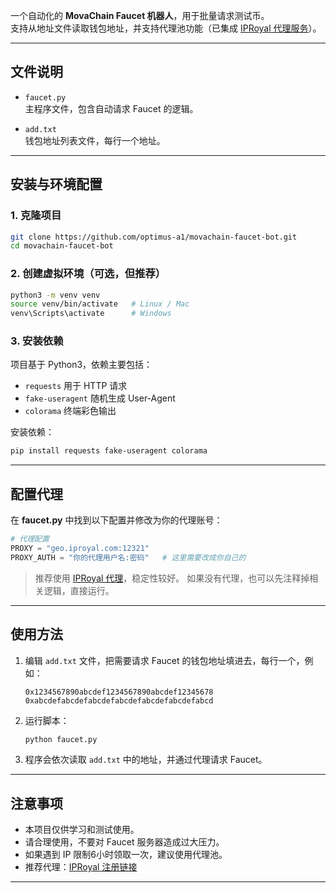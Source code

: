 
一个自动化的 **MovaChain Faucet 机器人**，用于批量请求测试币。  
支持从地址文件读取钱包地址，并支持代理池功能（已集成 [IPRoyal 代理服务](https://iproyal.cn/?r=910103)）。

---

## 文件说明

- `faucet.py`  
  主程序文件，包含自动请求 Faucet 的逻辑。  

- `add.txt`  
  钱包地址列表文件，每行一个地址。  

---

## 安装与环境配置

### 1. 克隆项目
```bash
git clone https://github.com/optimus-a1/movachain-faucet-bot.git
cd movachain-faucet-bot
````

### 2. 创建虚拟环境（可选，但推荐）

```bash
python3 -m venv venv
source venv/bin/activate   # Linux / Mac
venv\Scripts\activate      # Windows
```

### 3. 安装依赖

项目基于 Python3，依赖主要包括：

* `requests`  用于 HTTP 请求
* `fake-useragent`  随机生成 User-Agent
* `colorama`  终端彩色输出

安装依赖：

```bash
pip install requests fake-useragent colorama
```

---

## 配置代理

在 **faucet.py** 中找到以下配置并修改为你的代理账号：

```python
# 代理配置
PROXY = "geo.iproyal.com:12321"
PROXY_AUTH = "你的代理用户名:密码"   # 这里需要改成你自己的
```

> 推荐使用 [IPRoyal 代理](https://iproyal.cn/?r=910103)，稳定性较好。
> 如果没有代理，也可以先注释掉相关逻辑，直接运行。

---

## 使用方法

1. 编辑 `add.txt` 文件，把需要请求 Faucet 的钱包地址填进去，每行一个，例如：

   ```
   0x1234567890abcdef1234567890abcdef12345678
   0xabcdefabcdefabcdefabcdefabcdefabcdefabcd
   ```

2. 运行脚本：

   ```bash
   python faucet.py
   ```

3. 程序会依次读取 `add.txt` 中的地址，并通过代理请求 Faucet。

---

## 注意事项

* 本项目仅供学习和测试使用。
* 请合理使用，不要对 Faucet 服务器造成过大压力。
* 如果遇到 IP 限制6小时领取一次，建议使用代理池。
* 推荐代理：[IPRoyal 注册链接](https://iproyal.cn/?r=910103)

---


```
